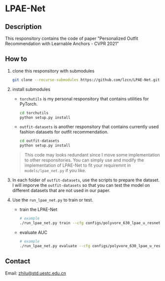 # LPAE-Net

## Description

This responsitory contains the code of paper "Personalized Outfit Recommendation with Learnable Anchors - CVPR 2021"

## How to

1. clone this responsitory with submodules

    ```bash
    git clone --recurse-submodules https://github.com/lzcn/LPAE-Net.git
    ```

2. install submodules

    - `torchutils` is my personal responsitory that contains utilities for PyTorch.

        ```bash
        cd torchutils
        python setup.py install
        ```

    - `outfit-datasets` is another responsitory that contains currently used fashion datasets for outfit recommendation.

        ```bash
        cd outfit-datasets
        python setup.py install
        ```

    > This code may looks redundant since I move some implementation to other responsitories. You can simply use and modify the implementation of LPAE-Net to fit your requiremnt in `models/lpae_net.py` if you like.

3. In each folder of `outfit-datasets`, use the scripts to prepare the dataset. I will imporve the `outfit-datasets` so that you can test the model on different datasets that are not used in our paper.

4. Use the `run_lpae_net.py` to train or test.

    - train the LPAE-Net

        ```bash
        # example
        ./run_lpae_net.py train --cfg configs/polyvore_630_lpae_u_resnet34_nn.yaml --log-dir summaries/polyvore_630_lpae_u_resnet34_nn --gpus 0
        ```

    - evaluate AUC

        ```bash
        # example
        ./run_lpae_net.py evaluate --cfg configs/polyvore_630_lpae_u_resnet34_nn.yaml --log-dir summaries/polyvore_630_lpae_u_resnet34_nn --load-trained /path/to/pre-trained-model --gpus 0
        ```

## Contact

Email: zhilu@std.uestc.edu.cn
